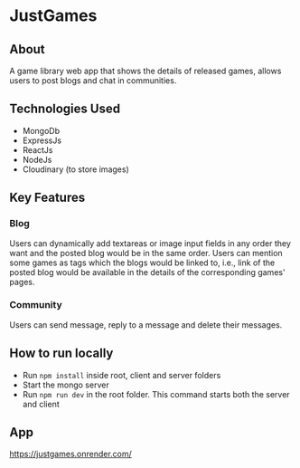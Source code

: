 # JustGames

## About
A game library web app that shows the details of released games, allows users to post blogs and chat in communities.

## Technologies Used
- MongoDb
- ExpressJs
- ReactJs
- NodeJs
- Cloudinary (to store images)

## Key Features

### Blog
Users can dynamically add textareas or image input fields in any order they want and the posted blog would be in the same order. 
Users can mention some games as tags which the blogs would be linked to, i.e., link of the posted blog would be available in the details 
of the corresponding games' pages.


### Community
Users can send message, reply to a message and delete their messages.

## How to run locally
- Run `npm install` inside root, client and server folders
- Start the mongo server
- Run `npm run dev` in the root folder. This command starts both the server and client

## App
https://justgames.onrender.com/







